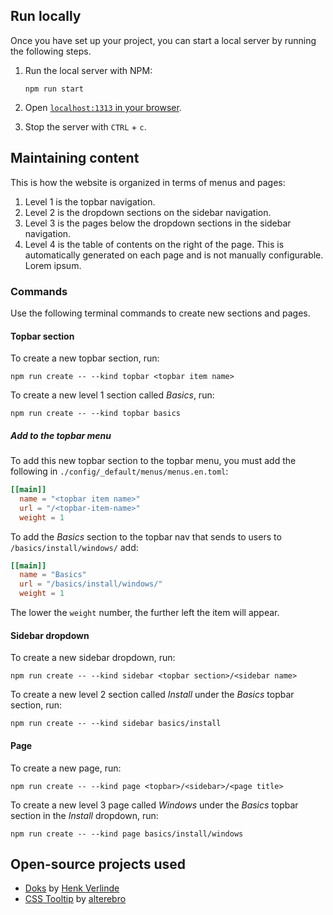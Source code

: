 ## Run locally

Once you have set up your project, you can start a local server by running the following steps.

1. Run the local server with NPM:

    ```shell
    npm run start
    ```

1. Open [`localhost:1313` in your browser](http://localhost:1313).
1. Stop the server with `CTRL` + `c`.

## Maintaining content

This is how the website is organized in terms of menus and pages:

1. Level 1 is the topbar navigation.
1. Level 2 is the dropdown sections on the sidebar navigation.
1. Level 3 is the pages below the dropdown sections in the sidebar navigation.
1. Level 4 is the table of contents on the right of the page. This is automatically generated on each page and is not manually configurable.
Lorem ipsum.

### Commands

Use the following terminal commands to create new sections and pages.

#### Topbar section

To create a new topbar section, run:

```shell
npm run create -- --kind topbar <topbar item name>
```

To create a new level 1 section called _Basics_, run:

```shell
npm run create -- --kind topbar basics
```

##### Add to the topbar menu

To add this new topbar section to the topbar menu, you must add the following in `./config/_default/menus/menus.en.toml`:

```toml
[[main]]
  name = "<topbar item name>"
  url = "/<topbar-item-name>"
  weight = 1
```

To add the _Basics_ section to the topbar nav that sends to users to `/basics/install/windows/` add:

```toml
[[main]]
  name = "Basics"
  url = "/basics/install/windows/"
  weight = 1
```

The lower the `weight` number, the further left the item will appear.

#### Sidebar dropdown

To create a new sidebar dropdown, run:

```shell
npm run create -- --kind sidebar <topbar section>/<sidebar name>
```

To create a new level 2 section called _Install_ under the _Basics_ topbar section, run:

```shell
npm run create -- --kind sidebar basics/install
```

#### Page

To create a new page, run:

```shell
npm run create -- --kind page <topbar>/<sidebar>/<page title>
```

To create a new level 3 page called _Windows_ under the _Basics_ topbar section in the _Install_ dropdown, run:

```shell
npm run create -- --kind page basics/install/windows
```

## Open-source projects used

- [Doks](https://getdoks.org/) by [Henk Verlinde](https://henkverlinde.com/)
- [CSS Tooltip](https://github.com/alterebro/css-tooltip) by [alterebro](https://github.com/alterebro)
